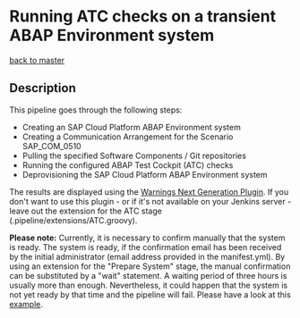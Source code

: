 # Running ATC checks on a transient ABAP Environment system

[back to master](https://github.com/SAP-samples/abap-platform-ci-cd-samples/tree/master)

## Description

This pipeline goes through the following steps:

* Creating an SAP Cloud Platform ABAP Environment system
* Creating a Communication Arrangement for the Scenario SAP_COM_0510
* Pulling the specified Software Components / Git repositories
* Running the configured ABAP Test Cockpit (ATC) checks
* Deprovisioning the SAP Cloud Platform ABAP Environment system

The results are displayed using the [Warnings Next Generation Plugin](https://www.jenkins.io/doc/pipeline/steps/warnings-ng/#warnings-next-generation-plugin). If you don't want to use this plugin - or if it's not available on your Jenkins server - leave out the extension for the ATC stage (.pipeline/extensions/ATC.groovy).

**Please note:** Currently, it is necessary to confirm manually that the system is ready. The system is ready, if the confirmation email has been received by the initial administrator (email address provided in the manifest.yml). By using an extension for the "Prepare System" stage, the manual confirmation can be substituted by a "wait" statement. A waiting period of three hours is usually more than enough. Nevertheless, it could happen that the system is not yet ready by that time and the pipeline will fail. Please have a look at this [example](https://github.com/SAP-samples/abap-platform-ci-cd-samples/tree/atc-transient-wait).
